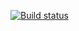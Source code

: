 [![Build status](https://ci.appveyor.com/api/projects/status/ir3p4yrck3k3snib?svg=true)](https://ci.appveyor.com/project/Chernasov/aqahomew-2-1)